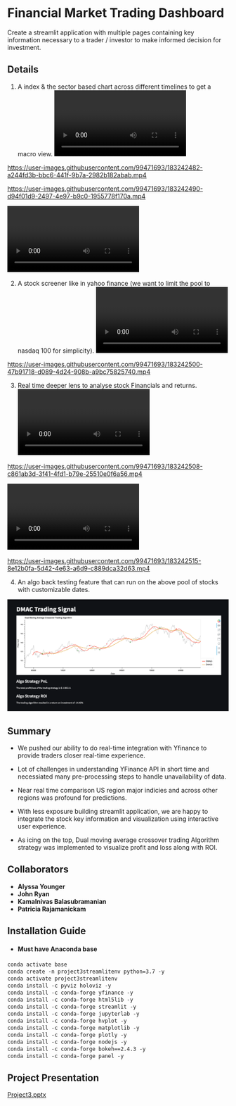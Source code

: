 # Financial Market Trading Dashboard

Create a streamlit application with multiple pages containing key information necessary to a trader / investor to make informed decision for investment.

## Details

1) A index & the sector based chart across different timelines to get a macro view.
![](Images/Indices.mp4)

https://user-images.githubusercontent.com/99471693/183242482-a244fd3b-bbc6-441f-9b7a-2982b182abab.mp4



https://user-images.githubusercontent.com/99471693/183242490-d94f01d9-2497-4e97-b9c0-1955778f170a.mp4




![](Images/Sector.mp4)

2) A stock screener like in yahoo finance (we want to limit the pool to nasdaq 100 for simplicity).
![](Images/Screener.mp4)


https://user-images.githubusercontent.com/99471693/183242500-47b91718-d089-4d24-908b-a9bc75825740.mp4




3) Real time deeper lens to analyse stock Financials and returns.
![](Images/Stock_Financials.mp4)


https://user-images.githubusercontent.com/99471693/183242508-c861ab3d-3f41-4fd1-b79e-25510e0f6a56.mp4


![](Images/Stock_Price.mp4)


https://user-images.githubusercontent.com/99471693/183242515-8e12b0fa-5d42-4e63-a6d9-c889dca32d63.mp4



4) An algo back testing feature that can run on the above pool of stocks with customizable dates.

![](Images/Algo_Trading.png)

## Summary
- We pushed our ability to do real-time integration with Yfinance to provide traders closer real-time experience.

- Lot of challenges in understanding YFinance API in short time and necessiated many pre-processing steps to handle unavailability of data.

- Near real time comparison US region major indicies and across other regions was profound for predictions.

- With less exposure building streamlit application, we are happy to integrate the stock key information and visualization using interactive user experience.

- As icing on the top, Dual moving average crossover trading Algorithm strategy was implemented to visualize profit and loss along with ROI.


## Collaborators

* **Alyssa Younger** 
* **John Ryan** 
* **Kamalnivas Balasubramanian** 
* **Patricia Rajamanickam** 


## Installation Guide
- #### Must have Anaconda base ####

```
conda activate base
conda create -n project3streamlitenv python=3.7 -y
conda activate project3streamlitenv
conda install -c pyviz holoviz -y
conda install -c conda-forge yfinance -y
conda install -c conda-forge html5lib -y
conda install -c conda-forge streamlit -y
conda install -c conda-forge jupyterlab -y
conda install -c conda-forge hvplot -y
conda install -c conda-forge matplotlib -y
conda install -c conda-forge plotly -y
conda install -c conda-forge nodejs -y
conda install -c conda-forge bokeh==2.4.3 -y
conda install -c conda-forge panel -y

```

## Project Presentation
[Project3.pptx](https://github.com/patricia-raj/financial-market-trading-dashboard/files/9275495/Project3.pptx)
